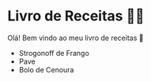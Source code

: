 # Livro de Receitas :man_cook:

Olá! Bem vindo ao meu livro de receitas :wave:

- Strogonoff de Frango
- Pave
 - Bolo de Cenoura
 